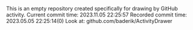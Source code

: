 This is an empty repository created specifically for drawing by GitHub activity.
Current commit time: 2023.11.05 22:25:57
Recorded commit time: 2023.05.05 22:25:14(0)
Look at: github.com/baderik/ActivityDrawer
